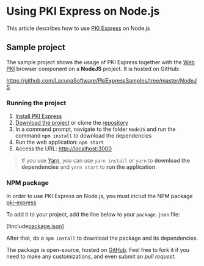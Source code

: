 # Using PKI Express on Node.js

This article describes how to use [PKI Express](../index.md) on Node.js

## Sample project

The sample project shows the usage of PKI Express together with the [Web PKI](../../web-pki/index.md) browser component
on a **NodeJS** project. It is hosted on GitHub:

https://github.com/LacunaSoftware/PkiExpressSamples/tree/master/NodeJS

### Running the project

1. [Install PKI Express](../setup/index.md)
1. [Download the project](https://github.com/LacunaSoftware/PkiExpressSamples/archive/master.zip) or clone the [repository](https://github.com/LacunaSoftware/PkiExpressSamples.git)
1. In a command prompt, navigate to the folder `NodeJS` and run the command `npm install` to download the dependencies
1. Run the web application: `npm start`
1. Access the URL: [http://localhost:3000](http://localhost:3000)

> If you use [Yarn](https://yarnpkg.com), you can use `yarn install` or `yarn` to **download the dependencies** and
> `yarn start` to **run the application**.

### NPM package

In order to use PKI Express on Node.js, you must includ the NPM package [pki-express](https://www.npmjs.com/package/pki-express)

To add it to your project, add the line below to your `package.json` file:

[!include[package.json](../../../../includes/pki-express/nodejs/package.md)]

After that, do a `npm install` to download the package and its dependencies.

The package is open-source, hosted on [GitHub](https://github.com/LacunaSoftware/PkiExpressNode). Feel free to fork it if you need to make any customizations, and even submit an *pull request*.